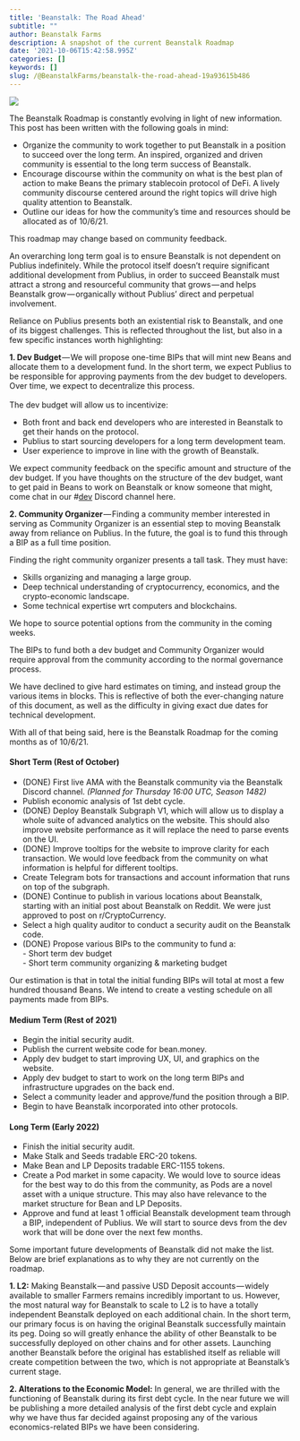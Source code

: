 ```yaml
---
title: 'Beanstalk: The Road Ahead'
subtitle: ""
author: Beanstalk Farms
description: A snapshot of the current Beanstalk Roadmap
date: '2021-10-06T15:42:58.995Z'
categories: []
keywords: []
slug: /@BeanstalkFarms/beanstalk-the-road-ahead-19a93615b486
---
```


![](https://cdn-images-1.medium.com/max/800/1*0QpDY3zzTEdS41vL5eqUeA.jpeg)

The Beanstalk Roadmap is constantly evolving in light of new information. This post has been written with the following goals in mind:

*   Organize the community to work together to put Beanstalk in a position to succeed over the long term. An inspired, organized and driven community is essential to the long term success of Beanstalk.
*   Encourage discourse within the community on what is the best plan of action to make Beans the primary stablecoin protocol of DeFi. A lively community discourse centered around the right topics will drive high quality attention to Beanstalk.
*   Outline our ideas for how the community’s time and resources should be allocated as of 10/6/21.

This roadmap may change based on community feedback.

An overarching long term goal is to ensure Beanstalk is not dependent on Publius indefinitely. While the protocol itself doesn’t require significant additional development from Publius, in order to succeed Beanstalk must attract a strong and resourceful community that grows — and helps Beanstalk grow — organically without Publius’ direct and perpetual involvement.

Reliance on Publius presents both an existential risk to Beanstalk, and one of its biggest challenges. This is reflected throughout the list, but also in a few specific instances worth highlighting:

**1\. Dev Budget** — We will propose one-time BIPs that will mint new Beans and allocate them to a development fund. In the short term, we expect Publius to be responsible for approving payments from the dev budget to developers. Over time, we expect to decentralize this process.  
   
The dev budget will allow us to incentivize:

*   Both front and back end developers who are interested in Beanstalk to get their hands on the protocol.
*   Publius to start sourcing developers for a long term development team.
*   User experience to improve in line with the growth of Beanstalk.

We expect community feedback on the specific amount and structure of the dev budget. If you have thoughts on the structure of the dev budget, want to get paid in Beans to work on Beanstalk or know someone that might, come chat in our #[dev](https://discord.gg/zfYfgGxffH) Discord channel here.

**2\. Community Organizer** — Finding a community member interested in serving as Community Organizer is an essential step to moving Beanstalk away from reliance on Publius. In the future, the goal is to fund this through a BIP as a full time position.

Finding the right community organizer presents a tall task. They must have:

*   Skills organizing and managing a large group.
*   Deep technical understanding of cryptocurrency, economics, and the crypto-economic landscape.
*   Some technical expertise wrt computers and blockchains.

We hope to source potential options from the community in the coming weeks.

The BIPs to fund both a dev budget and Community Organizer would require approval from the community according to the normal governance process.

We have declined to give hard estimates on timing, and instead group the various items in blocks. This is reflective of both the ever-changing nature of this document, as well as the difficulty in giving exact due dates for technical development.

With all of that being said, here is the Beanstalk Roadmap for the coming months as of 10/6/21.

#### **Short Term (Rest of October)**

*   (DONE) First live AMA with the Beanstalk community via the Beanstalk Discord channel. _(Planned for Thursday 16:00 UTC, Season 1482)_
*   Publish economic analysis of 1st debt cycle.
*   (DONE) Deploy Beanstalk Subgraph V1, which will allow us to display a whole suite of advanced analytics on the website. This should also improve website performance as it will replace the need to parse events on the UI.
*   (DONE) Improve tooltips for the website to improve clarity for each transaction. We would love feedback from the community on what information is helpful for different tooltips.
*   Create Telegram bots for transactions and account information that runs on top of the subgraph.
*   (DONE) Continue to publish in various locations about Beanstalk, starting with an initial post about Beanstalk on Reddit. We were just approved to post on r/CryptoCurrency.
*   Select a high quality auditor to conduct a security audit on the Beanstalk code.
*   (DONE) Propose various BIPs to the community to fund a:  
    \- Short term dev budget  
    \- Short term community organizing & marketing budget

Our estimation is that in total the initial funding BIPs will total at most a few hundred thousand Beans. We intend to create a vesting schedule on all payments made from BIPs.

#### **Medium Term (Rest of 2021)**

*   Begin the initial security audit.
*   Publish the current website code for bean.money.
*   Apply dev budget to start improving UX, UI, and graphics on the website.
*   Apply dev budget to start to work on the long term BIPs and infrastructure upgrades on the back end.
*   Select a community leader and approve/fund the position through a BIP.
*   Begin to have Beanstalk incorporated into other protocols.

#### **Long Term (Early 2022)**

*   Finish the initial security audit.
*   Make Stalk and Seeds tradable ERC-20 tokens.
*   Make Bean and LP Deposits tradable ERC-1155 tokens.
*   Create a Pod market in some capacity. We would love to source ideas for the best way to do this from the community, as Pods are a novel asset with a unique structure. This may also have relevance to the market structure for Bean and LP Deposits.
*   Approve and fund at least 1 official Beanstalk development team through a BIP, independent of Publius. We will start to source devs from the dev work that will be done over the next few months.

Some important future developments of Beanstalk did not make the list. Below are brief explanations as to why they are not currently on the roadmap.

**1\. L2:** Making Beanstalk — and passive USD Deposit accounts — widely available to smaller Farmers remains incredibly important to us. However, the most natural way for Beanstalk to scale to L2 is to have a totally independent Beanstalk deployed on each additional chain. In the short term, our primary focus is on having the original Beanstalk successfully maintain its peg. Doing so will greatly enhance the ability of other Beanstalk to be successfully deployed on other chains and for other assets. Launching another Beanstalk before the original has established itself as reliable will create competition between the two, which is not appropriate at Beanstalk’s current stage.

**2\. Alterations to the Economic Model:** In general, we are thrilled with the functioning of Beanstalk during its first debt cycle. In the near future we will be publishing a more detailed analysis of the first debt cycle and explain why we have thus far decided against proposing any of the various economics-related BIPs we have been considering.